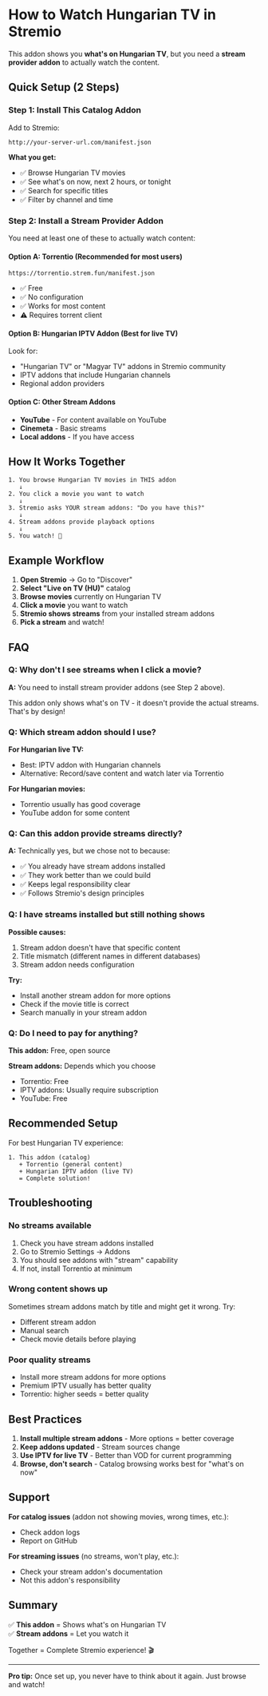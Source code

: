 # How to Watch Hungarian TV in Stremio

This addon shows you **what's on Hungarian TV**, but you need a **stream provider addon** to actually watch the content.

## Quick Setup (2 Steps)

### Step 1: Install This Catalog Addon

Add to Stremio:
```
http://your-server-url.com/manifest.json
```

**What you get:**
- ✅ Browse Hungarian TV movies
- ✅ See what's on now, next 2 hours, or tonight
- ✅ Search for specific titles
- ✅ Filter by channel and time

### Step 2: Install a Stream Provider Addon

You need at least one of these to actually watch content:

#### Option A: Torrentio (Recommended for most users)
```
https://torrentio.strem.fun/manifest.json
```
- ✅ Free
- ✅ No configuration
- ✅ Works for most content
- ⚠️ Requires torrent client

#### Option B: Hungarian IPTV Addon (Best for live TV)
Look for:
- "Hungarian TV" or "Magyar TV" addons in Stremio community
- IPTV addons that include Hungarian channels
- Regional addon providers

#### Option C: Other Stream Addons
- **YouTube** - For content available on YouTube
- **Cinemeta** - Basic streams
- **Local addons** - If you have access

## How It Works Together

```
1. You browse Hungarian TV movies in THIS addon
   ↓
2. You click a movie you want to watch
   ↓  
3. Stremio asks YOUR stream addons: "Do you have this?"
   ↓
4. Stream addons provide playback options
   ↓
5. You watch! 🎉
```

## Example Workflow

1. **Open Stremio** → Go to "Discover"
2. **Select "Live on TV (HU)"** catalog
3. **Browse movies** currently on Hungarian TV
4. **Click a movie** you want to watch
5. **Stremio shows streams** from your installed stream addons
6. **Pick a stream** and watch!

## FAQ

### Q: Why don't I see streams when I click a movie?

**A:** You need to install stream provider addons (see Step 2 above).

This addon only shows what's on TV - it doesn't provide the actual streams. That's by design!

### Q: Which stream addon should I use?

**For Hungarian live TV:**
- Best: IPTV addon with Hungarian channels
- Alternative: Record/save content and watch later via Torrentio

**For Hungarian movies:**
- Torrentio usually has good coverage
- YouTube addon for some content

### Q: Can this addon provide streams directly?

**A:** Technically yes, but we chose not to because:
- ✅ You already have stream addons installed
- ✅ They work better than we could build
- ✅ Keeps legal responsibility clear
- ✅ Follows Stremio's design principles

### Q: I have streams installed but still nothing shows

**Possible causes:**
1. Stream addon doesn't have that specific content
2. Title mismatch (different names in different databases)
3. Stream addon needs configuration

**Try:**
- Install another stream addon for more options
- Check if the movie title is correct
- Search manually in your stream addon

### Q: Do I need to pay for anything?

**This addon:** Free, open source

**Stream addons:** Depends which you choose
- Torrentio: Free
- IPTV addons: Usually require subscription
- YouTube: Free

## Recommended Setup

For best Hungarian TV experience:

```
1. This addon (catalog)
   + Torrentio (general content)
   + Hungarian IPTV addon (live TV)
   = Complete solution!
```

## Troubleshooting

### No streams available

1. Check you have stream addons installed
2. Go to Stremio Settings → Addons
3. You should see addons with "stream" capability
4. If not, install Torrentio at minimum

### Wrong content shows up

Sometimes stream addons match by title and might get it wrong. Try:
- Different stream addon
- Manual search
- Check movie details before playing

### Poor quality streams

- Install more stream addons for more options
- Premium IPTV usually has better quality
- Torrentio: higher seeds = better quality

## Best Practices

1. **Install multiple stream addons** - More options = better coverage
2. **Keep addons updated** - Stream sources change
3. **Use IPTV for live TV** - Better than VOD for current programming
4. **Browse, don't search** - Catalog browsing works best for "what's on now"

## Support

**For catalog issues** (addon not showing movies, wrong times, etc.):
- Check addon logs
- Report on GitHub

**For streaming issues** (no streams, won't play, etc.):
- Check your stream addon's documentation
- Not this addon's responsibility

## Summary

✅ **This addon** = Shows what's on Hungarian TV  
✅ **Stream addons** = Let you watch it

Together = Complete Stremio experience! 🎬

---

**Pro tip:** Once set up, you never have to think about it again. Just browse and watch! 